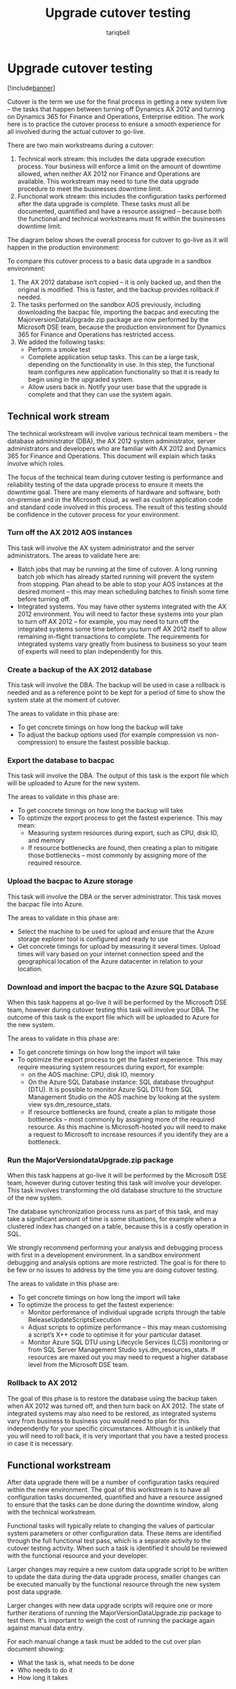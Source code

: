 ﻿---
# required metadata

title: Upgrade cutover testing
description: Describes how to test the tasks that happen between turning off Dynamics AX 2012 and turning on Dynamics 365 for Finance and Operations, Enterprise edition. 
author: tariqbell
manager: AnnBe
ms.date: 05/29/2017
ms.topic: article
ms.prod: 
ms.service: dynamics-ax-platform
ms.technology: 

# optional metadata

# ms.search.form: 
audience: Developer;IT Pro
# ms.devlang: 
ms.reviewer: margoc
ms.search.scope: Operations Platform
# ms.tgt_pltfrm: 
# ms.custom: 
ms.search.region: Global
# ms.search.industry: 
ms.author: tabell
ms.search.validFrom: 2017-06-16
ms.dyn365.ops.version: Platform update 8
---

# Upgrade cutover testing

[!include[banner](../includes/banner.md)]

Cutover is the term we use for the final process in getting a new system live – the tasks that happen between turning off Dynamics AX 2012 and turning on Dynamics 365 for Finance and Operations, Enterprise edition. The work here is to practice the cutover process to ensure a smooth experience for all involved during the actual cutover to go-live.

There are two main workstreams during a cutover:

1.	Technical work stream: this includes the data upgrade execution process. Your business will enforce a limit on the amount of downtime allowed, when neither AX 2012 nor Finance and Operations are available. This workstream may need to tune the data upgrade procedure to meet the businesses downtime limit. 
2.	Functional work stream: this includes the configuration tasks performed after the data upgrade is complete. These tasks must all be documented, quantified and have a resource assigned – because both the functional and technical workstreams must fit within the businesses downtime limit. 

The diagram below shows the overall process for cutover to go-live as it will happen in the production environment:

To compare this cutover process to a basic data upgrade in a sandbox environment:
1.	The AX 2012 database isn’t copied – it is only backed up, and then the original is modified. This is faster, and the backup provides rollback if needed.
2.	The tasks performed on the sandbox AOS previously, including downloading the bacpac file, importing the bacpac and executing the MajorversionDataUpgrade.zip package are now performed by the Microsoft DSE team, because the production environment for Dynamics 365 for Finance and Operations has restricted access.
3.	We added the following tasks:
	-	Perform a smoke test
	-	Complete application setup tasks. This can be a large task, depending on the functionality in use. In this step, the functional team configures new application functionality so that it is ready to begin using in the upgraded system.
	-	Allow users back in. Notify your user base that the upgrade is complete and that they can use the system again.

## Technical work stream

The technical workstream will involve various technical team members – the database administrator (DBA), the AX 2012 system administrator, server administrators and developers who are familiar with AX 2012 and Dynamics 365 for Finance and Operations. This document will explain which tasks involve which roles.

The focus of the technical team during cutover testing is performance and reliability testing of the data upgrade process to ensure it meets the downtime goal. There are many elements of hardware and software, both on-premise and in the Microsoft cloud, as well as custom application code and standard code involved in this process. The result of this testing should be confidence in the cutover process for your environment. 

### Turn off the AX 2012 AOS instances

This task will involve the AX system administrator and the server administrators. The areas to validate here are:
-	Batch jobs that may be running at the time of cutover. A long running batch job which has already started running will prevent the system from stopping. Plan ahead to be able to stop your AOS instances at the desired moment – this may mean scheduling batches to finish some time before turning off. 
-	Integrated systems. You may have other systems integrated with the AX 2012 environment. You will need to factor these systems into your plan to turn off AX 2012 – for example, you may need to turn off the integrated systems some time before you turn off AX 2012 itself to allow remaining in-flight transactions to complete. The requirements for integrated systems vary greatly from business to business so your team of experts will need to plan independently for this.

### Create a backup of the AX 2012 database 

This task will involve the DBA. The backup will be used in case a rollback is needed and as a reference point to be kept for a period of time to show the system state at the moment of cutover.

The areas to validate in this phase are:
-	To get concrete timings on how long the backup will take
-	To adjust the backup options used (for example compression vs non-compression) to ensure the fastest possible backup.

### Export the database to bacpac

This task will involve the DBA. The output of this task is the export file which will be uploaded to Azure for the new system.

The areas to validate in this phase are:
-	To get concrete timings on how long the backup will take
-	To optimize the export process to get the fastest experience. This may mean:
	-	Measuring system resources during export, such as CPU, disk IO, and memory
	-	If resource bottlenecks are found, then creating a plan to mitigate those bottlenecks – most commonly by assigning more of the required resource.

### Upload the bacpac to Azure storage

This task will involve the DBA or the server administrator. This task moves the bacpac file into Azure.

The areas to validate in this phase are:
-	Select the machine to be used for upload and ensure that the Azure storage explorer tool is configured and ready to use
-	Get concrete timings for upload by measuring it several times. Upload times will vary based on your internet connection speed and the geographical location of the Azure datacenter in relation to your location.

### Download and import the bacpac to the Azure SQL Database

When this task happens at go-live it will be performed by the Microsoft DSE team, however during cutover testing this task will involve your DBA. The outcome of this task is the export file which will be uploaded to Azure for the new system.

The areas to validate in this phase are:
-	To get concrete timings on how long the import will take
-	To optimize the export process to get the fastest experience. This may require measuring system resources during export, for example: 
	-	on the AOS machine: CPU, disk IO, memory
	-	On the Azure SQL Database instance: SQL database throughput (DTU). It is possible to monitor Azure SQL DTU from SQL Management Studio on the AOS machine by looking at the system view sys.dm_resource_stats.
	-	If resource bottlenecks are found, create a plan to mitigate those bottlenecks – most commonly by assigning more of the required resource. As this machine is Microsoft-hosted you will need to make a request to Microsoft to increase resources if you identify they are a bottleneck.

### Run the MajorVersiondataUpgrade.zip package

When this task happens at go-live it will be performed by the Microsoft DSE team, however during cutover testing this task will involve your developer. This task involves transforming the old database structure to the structure of the new system.

The database synchronization process runs as part of this task, and may take a significant amount of time is some situations, for example when a clustered index has changed on a table, because this is a costly operation in SQL. 

We strongly recommend performing your analysis and debugging process with first in a development environment. In a sandbox environment debugging and analysis options are more restricted. The goal is for there to be few or no issues to address by the time you are doing cutover testing.

The areas to validate in this phase are:
-	To get concrete timings on how long the import will take
-	To optimize the process to get the fastest experience:
	-	Monitor performance of individual upgrade scripts through the table ReleaseUpdateScriptsExecution 
	-	Adjust scripts to optimize performance – this may mean customising a script’s X++ code to optimise it for your particular dataset.
	-	Monitor Azure SQL DTU using Lifecycle Services (LCS) monitoring or from SQL Server Management Studio sys.dm_resources_stats. If resources are maxed out you may need to request a higher database level from the Microsoft DSE team. 


### Rollback to AX 2012

The goal of this phase is to restore the database using the backup taken when AX 2012 was turned off, and then turn back on AX 2012. The state of integrated systems may also need to be restored, as integrated systems vary from business to business you would need to plan for this independently for your specific circumstances. Although it is unlikely that you will need to roll back, it is very important that you have a tested process in case it is necessary.

## Functional workstream

After data upgrade there will be a number of configuration tasks required within the new environment. The goal of this workstream is to have all configuration tasks documented, quantified and have a resource assigned to ensure that the tasks can be done during the downtime window, along with the technical workstream.

Functional tasks will typically relate to changing the values of particular system parameters or other configuration data. These items are identified through the full functional test pass, which is a separate activity to the cutover testing activity. When such a task is identified it should be reviewed with the functional resource and your developer. 

Larger changes may require a new custom data upgrade script to be written to update the data during the data upgrade process, smaller changes can be executed manually by the functional resource through the new system post data upgrade. 

Larger changes with new data upgrade scripts will require one or more further iterations of running the MajorVersionDataUpgrade.zip package to test them. It's important to weigh the cost of running the package again against manual data entry.

For each manual change a task must be added to the cut over plan document showing:
-	What the task is, what needs to be done
-	Who needs to do it
-	How long it takes


